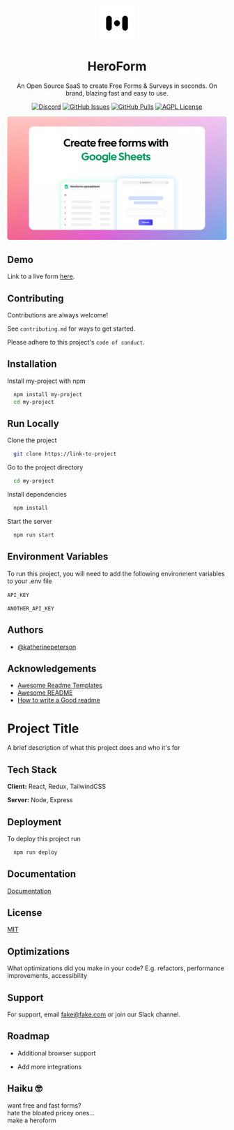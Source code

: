 <div align="center">
  <a target="_blank" href="https://herform.io">
    <img width="80px" height="80px" src="https://raw.githubusercontent.com/nfuad/HeroForm/main/public/images/favicon.png" />
  </a>
  
# HeroForm

An Open Source SaaS to create Free Forms & Surveys in seconds.
On brand, blazing fast and easy to use.

[![Discord](https://img.shields.io/discord/964799336712130580?style=flat-square)](https://discord.gg/tgTcHHEh9s)
[![GitHub Issues](https://img.shields.io/github/issues/nfuad/HeroForm?style=flat-square)](http://www.github.com/nfuad/Heroform/issues)
[![GitHub Pulls](https://img.shields.io/github/issues-pr-raw/nfuad/HeroForm?style=flat-square)](http://www.github.com/nfuad/Heroform/pulls)
[![AGPL License](https://img.shields.io/badge/license-AGPL-blue.svg?style=flat-square)](http://www.gnu.org/licenses/agpl-3.0)

</div>

![Heroform Preview](/public/images/og-image.webp)

## Demo

Link to a live form [here](https://heroform.io/A6e-FRQ-).

## Contributing

Contributions are always welcome!

See `contributing.md` for ways to get started.

Please adhere to this project's `code of conduct`.

## Installation

Install my-project with npm

```bash
  npm install my-project
  cd my-project
```

## Run Locally

Clone the project

```bash
  git clone https://link-to-project
```

Go to the project directory

```bash
  cd my-project
```

Install dependencies

```bash
  npm install
```

Start the server

```bash
  npm run start
```

## Environment Variables

To run this project, you will need to add the following environment variables to your .env file

`API_KEY`

`ANOTHER_API_KEY`

## Authors

- [@katherinepeterson](https://www.github.com/octokatherine)

## Acknowledgements

- [Awesome Readme Templates](https://awesomeopensource.com/project/elangosundar/awesome-README-templates)
- [Awesome README](https://github.com/matiassingers/awesome-readme)
- [How to write a Good readme](https://bulldogjob.com/news/449-how-to-write-a-good-readme-for-your-github-project)

# Project Title

A brief description of what this project does and who it's for

## Tech Stack

**Client:** React, Redux, TailwindCSS

**Server:** Node, Express

## Deployment

To deploy this project run

```bash
  npm run deploy
```

## Documentation

[Documentation](https://linktodocumentation)

## License

[MIT](https://choosealicense.com/licenses/mit/)

## Optimizations

What optimizations did you make in your code? E.g. refactors, performance improvements, accessibility

## Support

For support, email fake@fake.com or join our Slack channel.

## Roadmap

- Additional browser support

- Add more integrations

## Haiku 🤓

want free and fast forms?\
hate the bloated pricey ones...\
make a heroform
